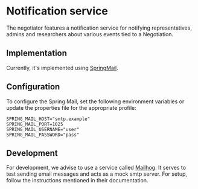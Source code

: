 # Notification service
The negotiator features a notification service for notifying representatives,
admins and researchers about various events tied to a Negotiation.
## Implementation
Currently, it's implemented using [SpringMail](https://docs.spring.io/spring-boot/docs/2.0.0.M3/reference/html/boot-features-email.html).
## Configuration
To configure the Spring Mail, set the following environment variables or update the 
properties file for the appropriate profile:
```
SPRING_MAIL_HOST="smtp.example"
SPRING_MAIL_PORT=1025
SPRING_MAIL_USERNAME="user"
SPRING_MAIL_PASSWORD="pass"
```
## Development
For development, we advise to use a service called [Mailhog](https://github.com/mailhog/MailHog).
It serves to test sending email messages and acts as a mock smtp server.
For setup, follow the instructions mentioned in their documentation.